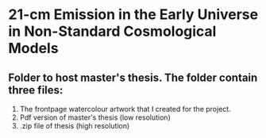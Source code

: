 # 21-cm Emission in the Early Universe in Non-Standard Cosmological Models

## Folder to host master's thesis. The folder contain three files: 

1) The frontpage watercolour artwork that I created for the project. 
2) Pdf version of master's thesis (low resolution)
3) .zip file of thesis (high resolution) 
